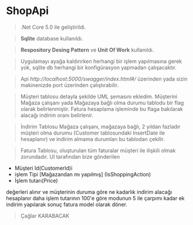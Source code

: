 # ShopApi 

> .Net Core 5.0 ile geliştirildi.

> **Sqlite** database kullanıldı.

> **Respository Desing Pattern** ve **Unit Of Work** kullanıldı.

> Uygulamayı ayağa kaldırırken herhangi bir işlem yapılmasına gerek yok, sqlite db herhangi bir
konfigürasyon yapmadan çalışacaktır.

> Api *http://localhost:5000/swagger/index.html#/* üzerinden yada sizin makinenizde port üzerinden çalıştırabilir.

> Müşteri tablosu detayla şekilde UML şemasını ekledim. Müşterini Mağaza çalışanı yada Mağazaya bağlı olma durumu tablodu bir flag olarak belirlenmiştir. Fatura hesaplama işleminde bu flaga bakılarak alacağı indirim oranı belirlenir.

> İndirim Tablosu Mağaza çalışanı, mağazaya bağlı, 2 yıldan fazladır müşteri olma durumu (Customer tablosundaki InsertDate ile hesaplanır) ve indirim almama durumları bu tablodan çekilir.

> Fatura Tablosu, oluşturulan tüm faturalar müşteri ile ilişkili olmak zorundadır. UI tarafından bize gönderilen 
* Müşteri Id(CustomerId)i
* işlem Tipi [Mağazandan mı yapılmış] (IsShoppingAction) 
* İşlem tutarı(Price) 

değerleri alınır ve müşterinin duruma göre ne kadarlık indirim alacağı hesaplanır daha işlem tutarının 100'e göre modunun 5 ile çarpımı kadar ek indirim yapılarak sonuç fatura model olarak döner.


> Çağlar KARABACAK

